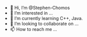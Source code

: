 - 👋 Hi, I’m @Stephen-Chomos
- 👀 I’m interested in ...
- 🌱 I’m currently learning C++, Java.
- 💞️ I’m looking to collaborate on ...
- 📫 How to reach me ...

<!---
Stephen-Chomos/Stephen-Chomos is a ✨ special ✨ repository because its `README.md` (this file) appears on your GitHub profile.
You can click the Preview link to take a look at your changes.
--->
